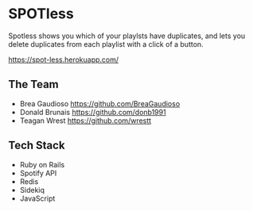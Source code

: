 # SPOTless

Spotless shows you which of your playlsts have duplicates, and lets you delete duplicates from each playlist with a click of a button.

https://spot-less.herokuapp.com/

## The Team
- Brea Gaudioso https://github.com/BreaGaudioso
- Donald Brunais https://github.com/donb1991
- Teagan Wrest https://github.com/wrestt

## Tech Stack
- Ruby on Rails
- Spotify API
- Redis
- Sidekiq
- JavaScript
